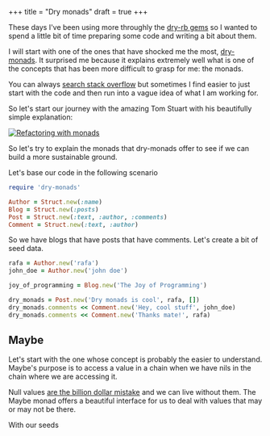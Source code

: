 +++
title = "Dry monads"
draft = true
+++

These days I've been using more throughly the [dry-rb gems](https://dry-rb.org/) so I wanted to spend a little bit of time preparing some code and writing a bit about them.

I will start with one of the ones that have shocked me the most, [dry-monads](https://dry-rb.org/gems/dry-monads/1.0/). It surprised me because it explains extremely well what is one of the concepts that has been more difficult to grasp for me: the monads.

You can always [search stack overflow](https://stackoverflow.com/questions/3870088/a-monad-is-just-a-monoid-in-the-category-of-endofunctors-whats-the-problem) but sometimes I find easier to just start with the code and then run into a vague idea of what I am working for.

So let's start our journey with the amazing Tom Stuart with his beautifully simple explanation:

[![Refactoring with monads](http://img.youtube.com/vi/J1jYlPtkrqQ/0.jpg)](http://www.youtube.com/watch?v=J1jYlPtkrqQ "Refactoring with Monads")

So let's try to explain the monads that dry-monads offer to see if we can build a more sustainable ground.

Let's base our code in the following scenario

```ruby
require 'dry-monads'

Author = Struct.new(:name)
Blog = Struct.new(:posts)
Post = Struct.new(:text, :author, :comments)
Comment = Struct.new(:text, :author)
```

So we have blogs that have posts that have comments. Let's create a bit of seed data.

``` ruby
rafa = Author.new('rafa')
john_doe = Author.new('john doe')

joy_of_programming = Blog.new('The Joy of Programming')

dry_monads = Post.new('Dry monads is cool', rafa, [])
dry_monads.comments << Comment.new('Hey, cool stuff', john_doe)
dry_monads.comments << Comment.new('Thanks mate!', rafa)

```


## Maybe

Let's start with the one whose concept is probably the easier to understand. Maybe's purpose is to access a value in a chain when we have nils in the chain where we are accessing it.

Null values [are the billion dollar mistake](https://www.infoq.com/presentations/Null-References-The-Billion-Dollar-Mistake-Tony-Hoare/) and we can live without them. The Maybe monad offers a beautiful interface for us to deal with values that may or may not be there.

With our seeds
